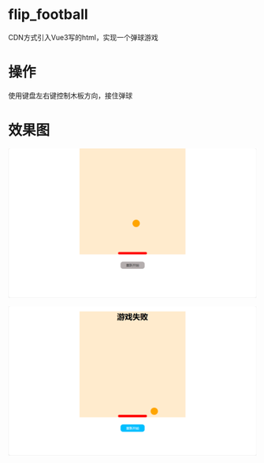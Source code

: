 # flip_football
CDN方式引入Vue3写的html，实现一个弹球游戏

# 操作
使用键盘左右键控制木板方向，接住弹球


# 效果图
![游戏中](https://github.com/weihu-around/flip_football/blob/main/image_storage/1.png)

![游戏失败](https://github.com/weihu-around/flip_football/blob/main/image_storage/2.png)
